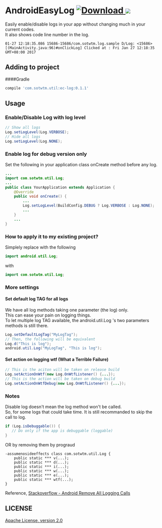# AndroidEasyLog [ ![Download](https://api.bintray.com/packages/sheungon/maven/android-ec-log/images/download.svg) ](https://bintray.com/sheungon/maven/android-ec-log/_latestVersion)  [![](https://raw.githubusercontent.com/novoda/novoda/master/assets/btn_apache_lisence.png)](LICENSE)

Easily enable/disable logs in your app without changing much in your current codes.<br />
It also shows code line number in the log.<br />
```
01-27 12:18:35.086 15686-15686/com.sotwtm.log.sample D/Log: <15686>[(MainActivity.java:96)#onClickLog] Clicked at : Fri Jan 27 12:18:35 GMT+08:00 2017
```

## Adding to project
####Gradle
``` gradle
compile 'com.sotwtm.util:ec-log:0.1.1'
```

## Usage
### Enable/Disable Log with log level
``` java
// Show all logs
Log.setLogLevel(Log.VERBOSE);
// Hide all logs
Log.setLogLevel(Log.NONE);
```

### Enable log for debug version only
Set the following in your application class onCreate method before any log.
``` java
...
import com.sotwtm.util.Log;
...
public class YourApplication extends Application {
    @Override
    public void onCreate() {
        ...
        Log.setLogLevel(BuildConfig.DEBUG ? Log.VERBOSE : Log.NONE);
        ...
    }
    ...
}
```

### How to apply it to my existing project?
Simplely replace with the following
``` java
import android.util.Log;
```
with
```java
import com.sotwtm.util.Log;
```

### More settings
#### Set default log TAG for all logs
We have all log methods taking one parameter (the log) only.<br />
This can ease your pain on logging things.<br />
To let multiple log TAG available, the android.util.Log 's two parameters methods is still there.
``` java
Log.setDefaultLogTag("MyLogTag");
// Then, the following will be equivalent
Log.d("This is log");
android.util.Log("MyLogTag", "This is log");
```
#### Set action on logging wtf (What a Terrible Failure)
``` java
// This is the aciton will be taken on release build
Log.setActionOnWtf(new Log.OnWtfListener() {...});
// This is the action will be taken on debug build
Log.setActionOnWtfDebug(new Log.OnWtfListener() {...});
```

### Notes
Disable log doesn't mean the log method won't be called.<br />
So, for some logs that could take time. It is still recommanded to skip the call to log.
``` java
if (Log.isDebuggable()) {
   // Do only if the app is debuggable (loggable)
}
```
OR by removing them by prograud
```
-assumenosideeffects class com.sotwtm.util.Log {
    public static *** v(...);
    public static *** d(...);
    public static *** i(...);
    public static *** w(...);
    public static *** e(...);
    public static *** wtf(...);
}
```
Reference, [Stackoverflow - Android Remove All Logging Calls](http://stackoverflow.com/questions/2446248/remove-all-debug-logging-calls-before-publishing-are-there-tools-to-do-this)

## LICENSE
[Apache License, version 2.0](LICENSE)
